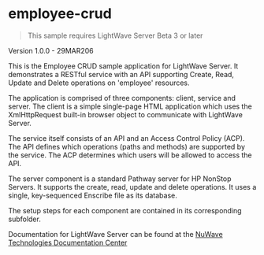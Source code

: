 # employee-crud

> This sample requires LightWave Server Beta 3 or later

Version 1.0.0 - 29MAR206

This is the Employee CRUD sample application for LightWave Server. It demonstrates a RESTful service with an API supporting Create, Read, Update and Delete operations on 'employee' resources.

The application is comprised of three components: client, service and server. The client is a simple single-page HTML application which uses the XmlHttpRequest built-in browser object to communicate with LightWave Server.

The service itself consists of an API and an Access Control Policy (ACP). The API defines which operations (paths and methods) are supported by the service. The ACP determines which users will be allowed to access the API.

The server component is a standard Pathway server for HP NonStop Servers. It supports the create, read, update and delete operations. It uses a single, key-sequenced Enscribe file as its database.

The setup steps for each component are contained in its corresponding subfolder.

Documentation for LightWave Server can be found at the [NuWave Technologies Documentation Center](docs.nuwavetech.com)

